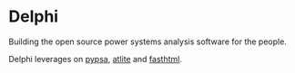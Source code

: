 # Delphi
Building the open source power systems analysis software for the people.

Delphi leverages on [pypsa](https://github.com/PyPSA/pypsa), [atlite](https://github.com/PyPSA/atlite) and [fasthtml](https://docs.fastht.ml/).

